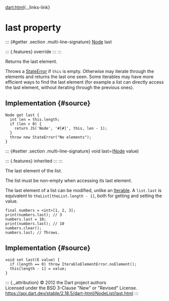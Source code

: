 [dart:html](../../dart-html/dart-html-library){._links-link}

last property
=============

::: {#getter .section .multi-line-signature}
[Node](../node-class) last

::: {.features}
override
:::
:::

Returns the last element.

Throws a [StateError](../../dart-core/stateerror-class) if `this` is
empty. Otherwise may iterate through the elements and returns the last
one seen. Some iterables may have more efficient ways to find the last
element (for example a list can directly access the last element,
without iterating through the previous ones).

Implementation {#source}
--------------

``` {.language-dart data-language="dart"}
Node get last {
  int len = this.length;
  if (len > 0) {
    return JS('Node', '#[#]', this, len - 1);
  }
  throw new StateError("No elements");
}
```

::: {#setter .section .multi-line-signature}
void last=([Node](../node-class) value)

::: {.features}
inherited
:::
:::

The last element of the list.

The list must be non-empty when accessing its last element.

The last element of a list can be modified, unlike an
[Iterable](../../dart-core/iterable-class). A `list.last` is equivalent
to `theList[theList.length - 1]`, both for getting and setting the
value.

``` {.language-dart data-language="dart"}
final numbers = <int>[1, 2, 3];
print(numbers.last); // 3
numbers.last = 10;
print(numbers.last); // 10
numbers.clear();
numbers.last; // Throws.
```

Implementation {#source}
--------------

``` {.language-dart data-language="dart"}
void set last(E value) {
  if (length == 0) throw IterableElementError.noElement();
  this[length - 1] = value;
}
```

::: {._attribution}
© 2012 the Dart project authors\
Licensed under the BSD 3-Clause \"New\" or \"Revised\" License.\
<https://api.dart.dev/stable/2.18.5/dart-html/NodeList/last.html>
:::
